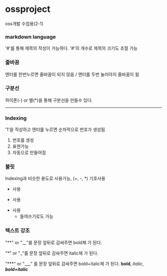 # ossproject
oss개발 수업용(2-1)

### markdown language
'#'를 통해 제목의 작성이 가능하다. 
'#'의 개수로 제목의 크기도 조절 가능

### 줄바꿈
엔터를 한번누르면 줄바꿈이 되지 않음 / 엔터를 두번 눌러야지 줄바꿈이 됨

### 구분선
하이폰(-) or 별(*)을 통해 구분선을 만들수 있다.

-----
### Indexing
'1'을 작성하고 엔터를 누르면 순차적으로 번호가 생성됨
1. 번호를 생성
2. 표현가능
3. 자동으로 만들어짐

### 불릿
Indexing과 비슷한 용도로 사용가능, (+, -, *) 기호사용
+ 사용
- 사용
* 사용
    * 들여쓰기로도 가능

### 텍스트 강조
"**" or "__"를 문장 앞뒤로 감싸주면 bold체 가 된다. 

"*" or "_"를 문장 앞뒤로 감싸주면 italic체 가 된다. 

"***" or "___" 를 문장 앞뒤로 감싸주면 bold+italic체 가 된다. 
**bold**, *italic*, ***bold+italic***
